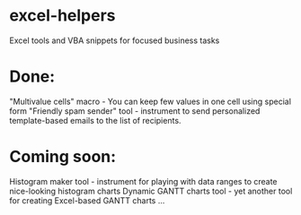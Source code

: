 # excel-helpers
Excel tools and VBA snippets for focused business tasks

Done:
============
"Multivalue cells" macro - You can keep few values in one cell using special form
"Friendly spam sender" tool - instrument to send personalized template-based emails to the list of recipients.

Coming soon:
============
Histogram maker tool - instrument for playing with data ranges to create nice-looking histogram charts
Dynamic GANTT charts tool - yet another tool for creating Excel-based GANTT charts
...
